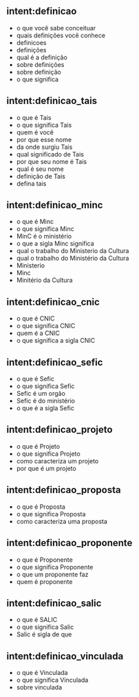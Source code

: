 <!-- Definições -->
## intent:definicao
- o que você sabe conceituar
- quais definições você conhece
- definicoes
- definições
- qual é a definição
- sobre definições
- sobre definição
- o que significa

## intent:definicao_tais
- o que é Tais
- o que significa Tais
- quem é você
- por que esse nome
- da onde surgiu Tais
- qual significado de Tais
- por que seu nome é Tais
- qual é seu nome
- definição de Tais
- defina tais

## intent:definicao_minc
- o que é Minc
- o que significa Minc
- MinC é o ministério
- o que a sigla Minc significa
- qual o trabalho do Ministerio da Cultura 
- qual o trabalho do Ministério da Cultura 
- Ministerio
- Minc
- Minitério da Cultura

## intent:definicao_cnic
- o que é CNIC
- o que significa CNIC
- quem é a CNIC
- o que significa a sigla CNIC

## intent:definicao_sefic
- o que é Sefic
- o que significa Sefic
- Sefic é um orgão
- Sefic é do ministério
- o que é a sigla Sefic

## intent:definicao_projeto
- o que é Projeto
- o que significa Projeto
- como caracteriza um projeto
- por que é um projeto

## intent:definicao_proposta
- o que é Proposta
- o que significa Proposta
- como caracteriza uma proposta

## intent:definicao_proponente
- o que é Proponente
- o que significa Proponente
- o que um proponente faz
- quem é proponente

## intent:definicao_salic
- o que é SALIC
- o que significa Salic
- Salic é sigla de que

## intent:definicao_vinculada
- o que é Vinculada
- o que significa Vinculada
- sobre vinculada